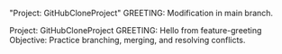 
"Project: GitHubCloneProject" 
GREETING: Modification in main branch.

Project: GitHubCloneProject
GREETING: Hello from feature-greeting
Objective: Practice branching, merging, and resolving conflicts.

